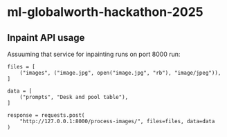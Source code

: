 # ml-globalworth-hackathon-2025


## Inpaint API usage
Assuuming that service for inpainting runs on port 8000 run:
```
files = [
    ("images", ("image.jpg", open("image.jpg", "rb"), "image/jpeg")),
]

data = [
    ("prompts", "Desk and pool table"),
]

response = requests.post(
    "http://127.0.0.1:8000/process-images/", files=files, data=data
)
```